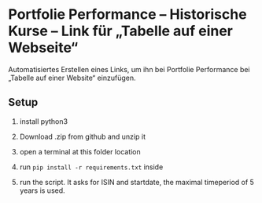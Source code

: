 # Portfolie Performance – Historische Kurse – Link für „Tabelle auf einer Webseite“
Automatisiertes Erstellen eines Links, um ihn bei Portfolie Performance bei „Tabelle auf einer Website“ einzufügen.




## Setup

1. install python3

1. Download .zip from github and unzip it

1. open a terminal at this folder location

1. run `pip install -r requirements.txt` inside

1. run the script. It asks for ISIN and startdate, the maximal timeperiod of 5 years is used.
